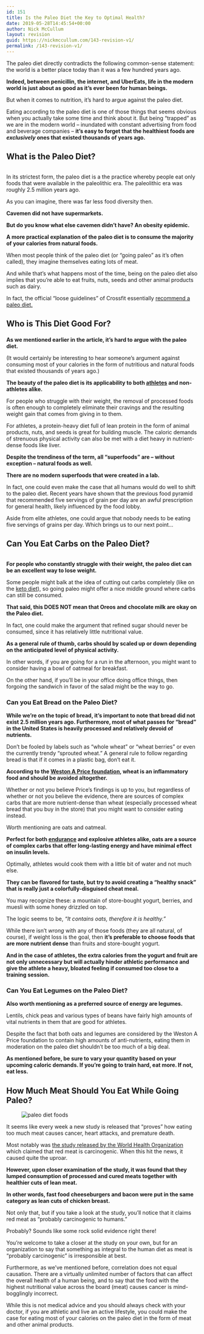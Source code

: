```yaml
---
id: 151
title: Is the Paleo Diet the Key to Optimal Health?
date: 2019-05-28T14:45:54+00:00
author: Nick McCullum
layout: revision
guid: https://nickmccullum.com/143-revision-v1/
permalink: /143-revision-v1/
---
```

<!--more--><figure class="wp-block-embed-youtube wp-block-embed is-type-video is-provider-youtube wp-embed-aspect-16-9 wp-has-aspect-ratio">

<div class="wp-block-embed__wrapper">
</div></figure> 

The paleo diet directly contradicts the following common-sense statement: the world is a better place today than it was a few hundred years ago. 

**Indeed, between penicillin, the internet, and UberEats, life in the modern world is just about as good as it&#8217;s ever been for human beings.**

But when it comes to nutrition, it&#8217;s hard to argue against the paleo diet. 

Eating according to the paleo diet is one of those things that seems obvious when you actually take some time and think about it. But being &#8220;trapped&#8221; as we are in the modern world &#8211; inundated with constant advertising from food and beverage companies &#8211; **it&#8217;s easy to forget that the healthiest foods are _exclusively_ ones that existed thousands of years ago.**

## What is the Paleo Diet?

<div class="wp-block-image">
  <figure class="aligncenter"><img src="https://lh3.googleusercontent.com/ENlJ3aUsxl7MwhG4BNLS5QinUun2fLY4i6575Js_lBdgdrlUVeM9ivEvIWmUKp8CEdNV3iHlPXJcTzeAqMv6OFXsKIUS06KATu5DKw7NkeS87xotGOQecLGgABYGYhQDIHv4f3np" alt="" /></figure>
</div>

In its strictest form, the paleo diet is a the practice whereby people eat only foods that were available in the paleolithic era. The paleolithic era was roughly 2.5 million years ago. 

As you can imagine, there was far less food diversity then.

**Cavemen did not have supermarkets.** 

**But do you know what else cavemen didn&#8217;t have? An obesity epidemic.**

**A more practical explanation of the paleo diet is to consume the majority of your calories from natural foods.** 

When most people think of the paleo diet (or &#8220;going paleo&#8221; as it&#8217;s often called), they imagine themselves eating lots of meat. 

And while that&#8217;s what happens most of the time, being on the paleo diet also implies that you&#8217;re able to eat fruits, nuts, seeds and other animal products such as dairy. 

In fact, the official &#8220;loose guidelines&#8221; of Crossfit essentially [recommend a paleo diet.](https://healthfully.com/290230-paleo-diet-for-crossfit.html) 

## Who is This Diet Good For?<figure class="wp-block-embed-youtube aligncenter wp-block-embed is-type-video is-provider-youtube wp-embed-aspect-16-9 wp-has-aspect-ratio">

<div class="wp-block-embed__wrapper">
</div></figure> 

**As we mentioned earlier in the article, it&#8217;s hard to argue with the paleo diet.** 

(It would certainly be interesting to hear someone&#8217;s argument against consuming most of your calories in the form of nutritious and natural foods that existed thousands of years ago.)

**The beauty of the paleo diet is its applicability to both [athletes](https://nickmccullum.com/hex-bar-deadlifts/) and non-athletes alike.** 

For people who struggle with their weight, the removal of processed foods is often enough to completely eliminate their cravings and the resulting weight gain that comes from giving in to them.

For athletes, a protein-heavy diet full of lean protein in the form of animal products, nuts, and seeds is great for building muscle. The caloric demands of strenuous physical activity can also be met with a diet heavy in nutrient-dense foods like liver.

**Despite the trendiness of the term, all &#8220;superfoods&#8221; are &#8211; without exception &#8211; natural foods as well.** 

**There are no modern superfoods that were created in a lab.** 

In fact, one could even make the case that all humans would do well to shift to the paleo diet. Recent years have shown that the previous food pyramid that recommended five servings of grain per day are an awful prescription for general health, likely influenced by the food lobby. 

Aside from elite athletes, one could argue that nobody needs to be eating five servings of grains per day. Which brings us to our next point&#8230;

## Can You Eat Carbs on the Paleo Diet?

<div class="wp-block-image">
  <figure class="aligncenter"><img src="https://lh6.googleusercontent.com/0KLR_RynRSAtTTdxJpvPLwQkzS0a65lLcIcZgj06MTNaOUpIrNqpNOif0pYcrBh7Rn_V5okuEfFq1614q4ZTgcmGkPu0ROmXbMh1irRK3Vr6enkkjSQWHfwRt5bQUibDVmCnTkRc" alt="" /></figure>
</div>

**For people who constantly struggle with their weight, the paleo diet can be an excellent way to lose weight.** 

Some people might balk at the idea of cutting out carbs completely (like on the [keto diet](http://nickmccullum.com/keto-diet/)), so going paleo might offer a nice middle ground where carbs can still be consumed. 

**That said, this DOES NOT mean that Oreos and chocolate milk are okay on the Paleo diet.**

In fact, one could make the argument that refined sugar should never be consumed, since it has relatively little nutritional value.

**As a general rule of thumb, carbs should by scaled up or down depending on the anticipated level of physical activity.** 

In other words, if you are going for a run in the afternoon, you might want to consider having a bowl of oatmeal for breakfast.

On the other hand, if you&#8217;ll be in your office doing office things, then forgoing the sandwich in favor of the salad might be the way to go.

### Can you Eat Bread on the Paleo Diet?<figure class="wp-block-embed-youtube aligncenter wp-block-embed is-type-video is-provider-youtube wp-embed-aspect-16-9 wp-has-aspect-ratio">

<div class="wp-block-embed__wrapper">
</div></figure> 

**While we&#8217;re on the topic of bread, it&#8217;s important to note that bread did not exist 2.5 million years ago. Furthermore, most of what passes for &#8220;bread&#8221; in the United States is heavily processed and relatively devoid of nutrients.** 

Don&#8217;t be fooled by labels such as &#8220;whole wheat&#8221; or &#8220;wheat berries&#8221; or even the currently trendy &#8220;sprouted wheat.&#8221; A general rule to follow regarding bread is that if it comes in a plastic bag, don&#8217;t eat it. 

**According to the [Weston A Price foundation](https://www.westonaprice.org/health-topics/abcs-of-nutrition/dietary-guidelines/), wheat is an inflammatory food and should be avoided altogether.** 

Whether or not you believe Price&#8217;s findings is up to you, but regardless of whether or not you believe the evidence, there are sources of complex carbs that are more nutrient-dense than wheat (especially processed wheat bread that you buy in the store) that you might want to consider eating instead.

Worth mentioning are oats and oatmeal. 

**Perfect for both [endurance](https://nickmccullum.com/shin-splints/) and explosive athletes alike, oats are a source of complex carbs that offer long-lasting energy and have minimal effect on insulin levels.**

Optimally, athletes would cook them with a little bit of water and not much else. 

**They can be flavored for taste, but try to avoid creating a &#8220;healthy snack&#8221; that is really just a colorfully-disguised cheat meal.** 

You may recognize these: a mountain of store-bought yogurt, berries, and muesli with some honey drizzled on top.

The logic seems to be, _&#8220;It contains oats, therefore it is healthy.&#8221;_

While there isn&#8217;t _wrong_ with any of those foods (they are all natural, of course), if weight loss is the goal, then **it&#8217;s preferable to choose foods that are more nutrient dense** than fruits and store-bought yogurt. 

**And in the case of athletes, the extra calories from the yogurt and fruit are not only unnecessary but will actually hinder athletic performance and give the athlete a heavy, bloated feeling if consumed too close to a training session.**

### Can You Eat Legumes on the Paleo Diet?<figure class="wp-block-embed-youtube aligncenter wp-block-embed is-type-video is-provider-youtube wp-embed-aspect-16-9 wp-has-aspect-ratio">

<div class="wp-block-embed__wrapper">
</div></figure> 

**Also worth mentioning as a preferred source of energy are legumes.**

Lentils, chick peas and various types of beans have fairly high amounts of vital nutrients in them that are good for athletes. 

Despite the fact that both oats and legumes are considered by the Weston A Price foundation to contain high amounts of anti-nutrients, eating them in moderation on the paleo diet shouldn&#8217;t be too much of a big deal. 

**As mentioned before, be sure to vary your quantity based on your upcoming caloric demands. If you&#8217;re going to train hard, eat more. If not, eat less.**

## How Much Meat Should You Eat While Going Paleo?

<div class="wp-block-image">
  <figure class="aligncenter"><img src="https://lh3.googleusercontent.com/YlQKoppZe45x3k2dcvHW2JrNt3aAUIyq2L2BlY1KtM5zhHjD0LcuxkRJMM0V5yde2rJgeNpr0DEhH3naDCZwypjc0d2VwIgssLTZnfGhUQ3WABVMGTfzhLcbeH4R5HyAGI10txC9" alt="paleo diet foods" /></figure>
</div>

It seems like every week a new study is released that &#8220;proves&#8221; how eating too much meat causes cancer, heart attacks, and premature death.

Most notably was [the study released by the World Health Organization](https://www.who.int/features/qa/cancer-red-meat/en/) which claimed that red meat is carcinogenic. When this hit the news, it caused quite the uproar. 

**However, upon closer examination of the study, it was found that they lumped consumption of processed and cured meats together with healthier cuts of lean meat.** 

**In other words, fast food cheeseburgers and bacon were put in the same category as lean cuts of chicken breast.** 

Not only that, but if you take a look at the study, you&#8217;ll notice that it claims red meat as &#8220;probably carcinogenic to humans.&#8221;

Probably? Sounds like some rock solid evidence right there!

You&#8217;re welcome to take a closer at the study on your own, but for an organization to say that something as integral to the human diet as meat is &#8220;probably carcinogenic&#8221; is irresponsible at best. 

Furthermore, as we&#8217;ve mentioned before, correlation does not equal causation. There are a virtually unlimited number of factors that can affect the overall health of a human being, and to say that the food with the highest nutritional value across the board (meat) causes cancer is mind-bogglingly incorrect. 

While this is not medical advice and you should always check with your doctor, if you are athletic and live an active lifestyle, you could make the case for eating most of your calories on the paleo diet in the form of meat and other animal products.